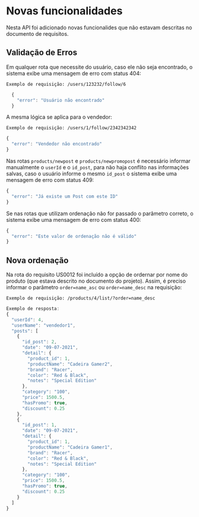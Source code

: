 # Novas funcionalidades

Nesta API foi adicionado novas funcionalides que não estavam descritas no documento de requisitos.

## Validação de Erros
Em qualquer rota que necessite do usuário, caso ele não seja encontrado, o sistema exibe uma mensagem de erro com status 404:
```
Exemplo de requisição: /users/123232/follow/6
```
```javascript
  {
    "error": "Usuário não encontrado"
  }
```

A mesma lógica se aplica para o vendedor:
```
Exemplo de requisição: /users/1/follow/2342342342
```
```javascript
{
  "error": "Vendedor não encontrado"
}
```

Nas rotas `products/newpost` e `products/newpromopost` é necessário informar manualmente o `userId` e o `id_post`, para não haja conflito nas informações salvas, caso o usuário informe o mesmo `id_post` o sistema exibe uma mensagem de erro com status 409:
```javascript
{
  "error": "Já existe um Post com este ID"
}
```

Se nas rotas que utilizam ordenação não for passado o parâmetro correto, o sistema exibe uma mensagem de erro com status 400:
```javascript
{
  "error": "Este valor de ordenação não é válido"
}
```

## Nova ordenação
Na rota do requisito US0012 foi incluído a opção de ordernar por nome do produto (que estava descrito no documento do projeto). Assim, é preciso informar o parâmetro `order=name_asc` ou `order=name_desc` na requisição:
```
Exemplo de requisição: /products/4/list/?order=name_desc
```
```javascript
Exemplo de resposta:
{
  "userId": 4,
  "userName": "vendedor1",
  "posts": [
    {
      "id_post": 2,
      "date": "09-07-2021",
      "detail": {
        "product_id": 1,
        "productName": "Cadeira Gamer2",
        "brand": "Racer",
        "color": "Red & Black",
        "notes": "Special Edition"
      },
      "category": "100",
      "price": 1500.5,
      "hasPromo": true,
      "discount": 0.25
    },
    {
      "id_post": 1,
      "date": "09-07-2021",
      "detail": {
        "product_id": 1,
        "productName": "Cadeira Gamer1",
        "brand": "Racer",
        "color": "Red & Black",
        "notes": "Special Edition"
      },
      "category": "100",
      "price": 1500.5,
      "hasPromo": true,
      "discount": 0.25
    }
  ]
}
```